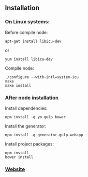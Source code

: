 ## Installation


### On Linux systems:
Before compile node:
```
apt-get install libicu-dev
```
or
```
yum install libicu-dev
```
Compile node:
```
./configure --with-intl=system-icu
make
make install
```

### After node installation
Install dependencies:
````
npm install -g yo gulp bower
````
Install the generator:
```
npm install -g generator-gulp-webapp
```

Install project packages:
```
npm install
bower install
```

### [Website](http://3g.19min.com/)
